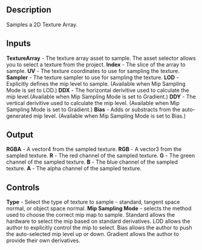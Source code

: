 ## Description
Samples a 2D Texture Array.

## Inputs
**TextureArray** - The texture array asset to sample. The asset selector allows you to select a texture from the project.
**Index** - The slice of the array to sample.
**UV** - The texture coordinates to use for sampling the texture.
**Sampler** - The texture sampler to use for sampling the texture.
**LOD** - Explicitly defines the mip level to sample. (Available when Mip Sampling Mode is set to LOD.)
**DDX** - The horizontal derivitive used to calculate the mip level.(Available when Mip Sampling Mode is set to Gradient.)
**DDY** - The vertical derivitive used to calculate the mip level. (Available when Mip Sampling Mode is set to Gradient.)
**Bias** - Adds or substracts from the auto-generated mip level. (Available when Mip Sampling Mode is set to Bias.)

## Output
**RGBA** - A vector4 from the sampled texture.
**RGB** - A vector3 from the sampled texture.
**R** - The red channel of the sampled texture.
**G** - The green channel of the sampled texture.
**B** - The blue channel of the sampled texture.
**A** - The alpha channel of the sampled texture.

## Controls
**Type** - Select the type of texture to sample - standard, tangent space normal, or object space normal.
**Mip Sampling Mode** - selects the method used to choose the correct mip map to sample.  Standard allows the hardware to select the mip based on standard derivatives.  LOD allows the author to explicitly control the mip to select.  Bias allows the author to push the auto-selected mip level up or down.  Gradient allows the author to provide their own derivatives.
